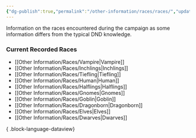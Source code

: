 ```yaml
---
{"dg-publish":true,"permalink":"/other-information/races/races/","updated":"2025-06-10T19:10:49.913+01:00"}
---
```


Information on the races encountered during the campaign as some information differs from the typical DND knowledge.

### Current Recorded Races
- [[Other Information/Races/Vampire\|Vampire]]
- [[Other Information/Races/Inchlings\|Inchlings]]
- [[Other Information/Races/Tiefling\|Tiefling]]
- [[Other Information/Races/Human\|Human]]
- [[Other Information/Races/Halflings\|Halflings]]
- [[Other Information/Races/Gnomes\|Gnomes]]
- [[Other Information/Races/Goblin\|Goblin]]
- [[Other Information/Races/Dragonborn\|Dragonborn]]
- [[Other Information/Races/Elves\|Elves]]
- [[Other Information/Races/Dwarves\|Dwarves]]

{ .block-language-dataview}
